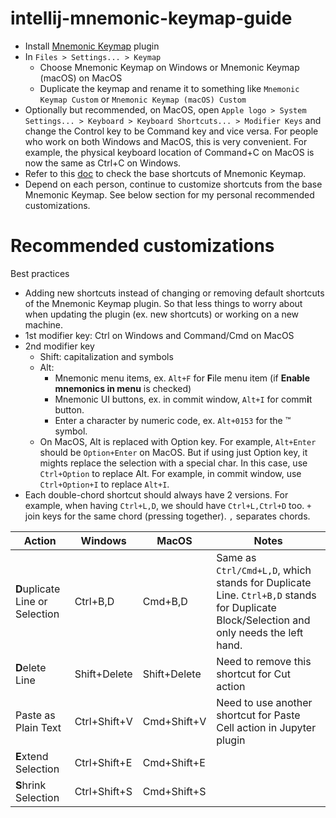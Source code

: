 # intellij-mnemonic-keymap-guide

* Install [Mnemonic Keymap](https://plugins.jetbrains.com/plugin/19094-mnemonic-keymap) plugin
* In `Files > Settings... > Keymap`
  * Choose Mnemonic Keymap on Windows or Mnemonic Keymap (macOS) on MacOS
  * Duplicate the keymap and rename it to something like `Mnemonic Keymap Custom` or `Mnemonic Keymap (macOS) Custom`
* Optionally but recommended, on MacOS, open `Apple logo > System Settings... > Keyboard > Keyboard Shortcuts... > Modifier Keys`
  and change the Control key to be Command key and vice versa.
  For people who work on both Windows and MacOS, this is very convenient.
  For example, the physical keyboard location of Command+C on MacOS is now the same as Ctrl+C on Windows.
* Refer to this [doc](https://github.com/dmimat/intellij-mnemonic-keymap) to check the base shortcuts of Mnemonic Keymap.
* Depend on each person, continue to customize shortcuts from the base Mnemonic Keymap.
  See below section for my personal recommended customizations.

# Recommended customizations

Best practices
* Adding new shortcuts instead of changing or removing default shortcuts of the Mnemonic Keymap plugin.
  So that less things to worry about when updating the plugin (ex. new shortcuts) or working on a new machine.
* 1st modifier key: Ctrl on Windows and Command/Cmd on MacOS
* 2nd modifier key
  * Shift: capitalization and symbols
  * Alt:
    * Mnemonic menu items, ex. `Alt+F` for **F**ile menu item (if **Enable mnemonics in menu** is checked)
    * Mnemonic UI buttons, ex. in commit window, `Alt+I` for comm**i**t button.
    * Enter a character by numeric code, ex. `Alt+0153` for the ™ symbol.
  * On MacOS, Alt is replaced with Option key.
    For example, `Alt+Enter` should be `Option+Enter` on MacOS.
    But if using just Option key, it mights replace the selection with a special char.
    In this case, use `Ctrl+Option` to replace Alt.
    For example, in commit window, use `Ctrl+Option+I` to replace `Alt+I`.
* Each double-chord shortcut should always have 2 versions.
  For example, when having `Ctrl+L,D`, we should have `Ctrl+L,Ctrl+D` too.
  `+` join keys for the same chord (pressing together). `,` separates chords.

| Action                          | Windows        | MacOS           | Notes                                                                |
| ------------------------------- | -------------- | --------------- | -------------------------------------------------------------------- |
| **D**uplicate Line or Selection | Ctrl+B,D       | Cmd+B,D         | Same as `Ctrl/Cmd+L,D`, which stands for Duplicate Line. `Ctrl+B,D` stands for Duplicate Block/Selection and only needs the left hand.             |
| **D**elete Line                 | Shift+Delete   | Shift+Delete    | Need to remove this shortcut for Cut action                          |
| Paste as Plain Text             | Ctrl+Shift+V   | Cmd+Shift+V     | Need to use another shortcut for Paste Cell action in Jupyter plugin |
| **E**xtend Selection            | Ctrl+Shift+E   | Cmd+Shift+E     |                                                                      |
| **S**hrink Selection            | Ctrl+Shift+S   | Cmd+Shift+S     |                                                                      |
